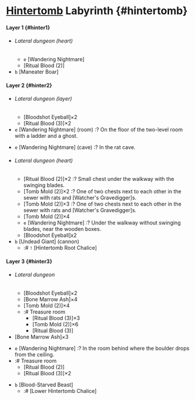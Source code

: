 # [Hintertomb](@) Labyrinth {#hintertomb}

#### Layer 1 {#hinter1}
+ ###### Lateral dungeon (heart)
  - `e` [Wandering Nightmare]
  - [Ritual Blood (2)]
+ `b` [Maneater Boar]
  
#### Layer 2 {#hinter2}
+ ###### Lateral dungeon (layer)
  - [Bloodshot Eyeball]×2
  - [Ritual Blood (3)]×2
+ `e` [Wandering Nightmare] (room)
  :? On the floor of the two-level room with a ladder and a ghost.
- `e` [Wandering Nightmare] (cave)
  :? In the rat cave.
+ ###### Lateral dungeon (heart)
  - [Ritual Blood (2)]×2
    :? Small chest under the walkway with the swinging blades.
  - [Tomb Mold (2)]×2
    :? One of two chests next to each other in the sewer with rats and [Watcher's Gravedigger]s.
  - [Tomb Mold (2)]×3
    :? One of two chests next to each other in the sewer with rats and [Watcher's Gravedigger]s.
  - [Tomb Mold (2)]×4
  - `e` [Wandering Nightmare]
    :? Under the walkway without swinging blades, near the wooden boxes.
  - [Bloodshot Eyeball]x2
+ `b` [Undead Giant] (cannon)
  - :# `!` [Hintertomb Root Chalice]
  
  
#### Layer 3 {#hinter3}
+ ###### Lateral dungeon
  - [Bloodshot Eyeball]×2
  - [Bone Marrow Ash]×4
  - [Tomb Mold (2)]×4
  + :# Treasure room
    - [Ritual Blood (3)]×3
    - [Tomb Mold (2)]×6
    - [Ritual Blood (3)]
+ [Bone Marrow Ash]×3
- `e` [Wandering Nightmare]
  :? In the room behind where the boulder drops from the ceiling.
- :# Treasure room
  - [Ritual Blood (2)]
  - [Ritual Blood (3)]×2
+ `b` [Blood-Starved Beast]
  - :# [Lower Hintertomb Chalice]